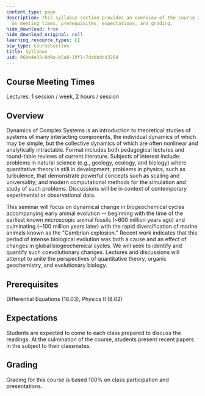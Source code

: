 ```yaml
---
content_type: page
description: This syllabus section provides an overview of the course and information
  on meeting times, prerequisites, expectations, and grading.
hide_download: true
hide_download_original: null
learning_resource_types: []
ocw_type: CourseSection
title: Syllabus
uid: 96be4e33-0d4a-b5a8-19f1-7dabbdcd3284
---
```


Course Meeting Times
--------------------

Lectures: 1 session / week, 2 hours / session

Overview
--------

Dynamics of Complex Systems is an introduction to theoretical studies of systems of many interacting components, the individual dynamics of which may be simple, but the collective dynamics of which are often nonlinear and analytically intractable. Format includes both pedagogical lectures and round-table reviews of current literature. Subjects of interest include: problems in natural science (e.g., geology, ecology, and biology) where quantitative theory is still in development; problems in physics, such as turbulence, that demonstrate powerful concepts such as scaling and universality; and modern computational methods for the simulation and study of such problems. Discussions will be in context of contemporary experimental or observational data.

This seminar will focus on dynamical change in biogeochemical cycles accompanying early animal evolution -- beginning with the time of the earliest known microscopic animal fossils (~600 million years ago) and culminating (~100 million years later) with the rapid diversification of marine animals known as the "Cambrian explosion." Recent work indicates that this period of intense biological evolution was both a cause and an effect of changes in global biogeochemical cycles. We will seek to identify and quantify such coevolutionary changes. Lectures and discussions will attempt to unite the perspectives of quantitative theory, organic geochemistry, and evolutionary biology.

Prerequisites
-------------

Differential Equations (18.03), Physics II (8.02)

Expectations
------------

Students are expected to come to each class prepared to discuss the readings. At the culmination of the course, students present recent papers in the subject to their classmates.

Grading
-------

Grading for this course is based 100% on class participation and presentations.